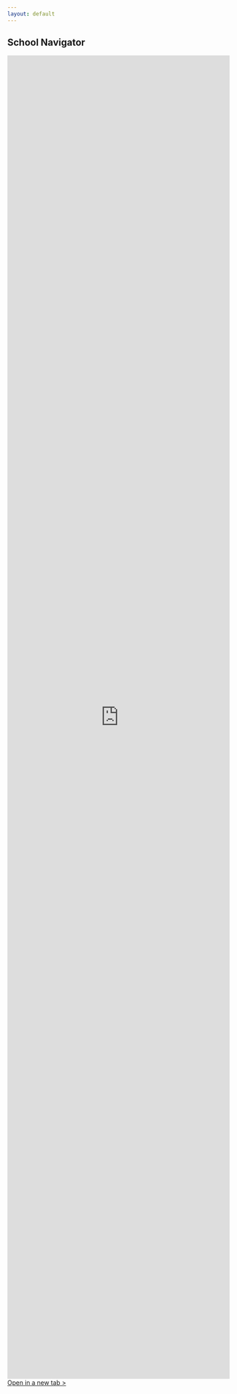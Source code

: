 ```yaml
---
layout: default
---
```

## School Navigator
<!-- <iframe title="Report Section" width="600" height="373.5" src="https://app.powerbi.com/view?r=eyJrIjoiZTEyYzhhZGEtZTljOC00N2Q0LWI4N2YtMGZlNDJmZjZhYWJkIiwidCI6ImY2YjZkZDViLWYwMmYtNDQxYS05OWEwLTE2MmFjNTA2MGJkMiIsImMiOjZ9" frameborder="0" allowFullScreen="true" style="border: none; width: 100%; height: 500px;"></iframe> -->
<!-- <iframe class="powerbi" title="capstone" width="600" height="600" src="https://app.powerbi.com/view?r=eyJrIjoiNjZmMTMyYzYtMWIzNy00NDUwLWI1NWYtYjQ3YzBlYmU0MzQ1IiwidCI6ImY2YjZkZDViLWYwMmYtNDQxYS05OWEwLTE2MmFjNTA2MGJkMiIsImMiOjZ9" frameborder="0" allowFullScreen="true" style="border: none; width: 100%; height: 500px;"></iframe>
<a href="https://app.powerbi.com/view?r=eyJrIjoiNjZmMTMyYzYtMWIzNy00NDUwLWI1NWYtYjQ3YzBlYmU0MzQ1IiwidCI6ImY2YjZkZDViLWYwMmYtNDQxYS05OWEwLTE2MmFjNTA2MGJkMiIsImMiOjZ9" target="_blank">🖥️ View in fullscreen</a> -->

<iframe class="powerbi" title="school-navigator" src="https://app.powerbi.com/view?r=eyJrIjoiYjcyNGFjOWMtM2UwZC00NzA0LTk1MDEtNGFmZDcxMDk3MTg3IiwidCI6ImY2YjZkZDViLWYwMmYtNDQxYS05OWEwLTE2MmFjNTA2MGJkMiIsImMiOjZ9" frameborder="0" allowFullScreen="true" style="border: none; width: 100%; height: 75vh"></iframe>
<br>
<a href="https://app.powerbi.com/view?r=eyJrIjoiYjcyNGFjOWMtM2UwZC00NzA0LTk1MDEtNGFmZDcxMDk3MTg3IiwidCI6ImY2YjZkZDViLWYwMmYtNDQxYS05OWEwLTE2MmFjNTA2MGJkMiIsImMiOjZ9"
target="_blank">Open in a new tab > </a>

